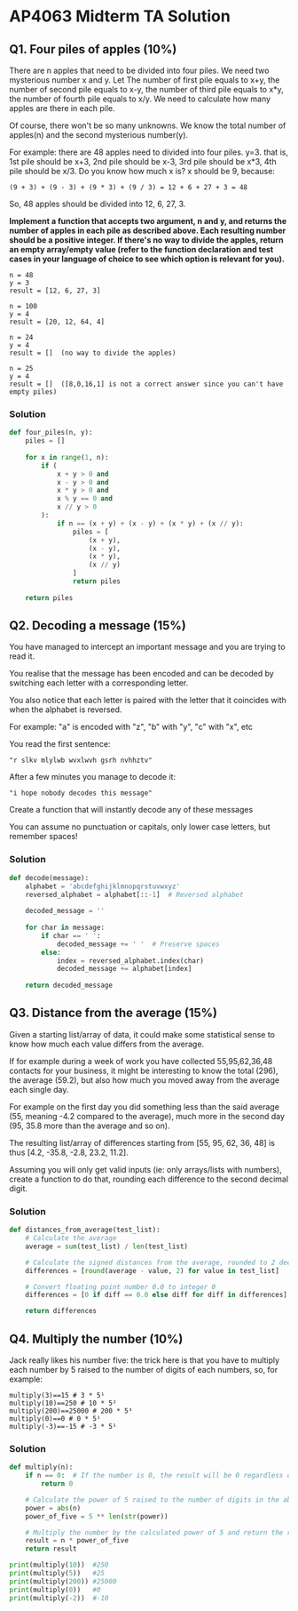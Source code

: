 # AP4063 Midterm TA Solution

## Q1. Four piles of apples (10%)

There are n apples that need to be divided into four piles. We need two mysterious number x and y. Let The number of first pile equals to x+y, the number of second pile equals to x-y, the number of third pile equals to x*y, the number of fourth pile equals to x/y. We need to calculate how many apples are there in each pile.

Of course, there won't be so many unknowns. We know the total number of apples(n) and the second mysterious number(y).

For example: there are 48 apples need to divided into four piles. y=3. that is, 1st pile should be x+3, 2nd pile should be x-3, 3rd pile should be x*3, 4th pile should be x/3. Do you know how much x is? x should be 9, because:

```
(9 + 3) + (9 - 3) + (9 * 3) + (9 / 3) = 12 + 6 + 27 + 3 = 48
```

So, 48 apples should be divided into 12, 6, 27, 3.

**Implement a function that accepts two argument, n and y, and returns the number of apples in each pile as described above. Each resulting number should be a positive integer. If there's no way to divide the apples, return an empty array/empty value (refer to the function declaration and test cases in your language of choice to see which option is relevant for you).**

```
n = 48
y = 3
result = [12, 6, 27, 3]

n = 100
y = 4
result = [20, 12, 64, 4]

n = 24
y = 4
result = []  (no way to divide the apples)

n = 25
y = 4
result = []  ([8,0,16,1] is not a correct answer since you can't have empty piles)
```

### Solution

```py
def four_piles(n, y):
    piles = []
    
    for x in range(1, n):
        if (
            x + y > 0 and 
            x - y > 0 and 
            x * y > 0 and 
            x % y == 0 and 
            x // y > 0
        ):
            if n == (x + y) + (x - y) + (x * y) + (x // y):
                piles = [
                    (x + y),
                    (x - y),
                    (x * y),
                    (x // y)
                ]
                return piles
    
    return piles
```

## Q2. Decoding a message (15%)
You have managed to intercept an important message and you are trying to read it.

You realise that the message has been encoded and can be decoded by switching each letter with a corresponding letter.

You also notice that each letter is paired with the letter that it coincides with when the alphabet is reversed.

For example: "a" is encoded with "z", "b" with "y", "c" with "x", etc

You read the first sentence:



```
"r slkv mlylwb wvxlwvh gsrh nvhhztv"
```
After a few minutes you manage to decode it:


```
"i hope nobody decodes this message"
```
Create a function that will instantly decode any of these messages

You can assume no punctuation or capitals, only lower case letters, but remember spaces!





### Solution

```py
def decode(message):
    alphabet = 'abcdefghijklmnopqrstuvwxyz'
    reversed_alphabet = alphabet[::-1]  # Reversed alphabet
    
    decoded_message = ''
    
    for char in message:
        if char == ' ':
            decoded_message += ' '  # Preserve spaces
        else:
            index = reversed_alphabet.index(char)
            decoded_message += alphabet[index]
    
    return decoded_message
```

## Q3. Distance from the average (15%)
Given a starting list/array of data, it could make some statistical sense to know how much each value differs from the average.

If for example during a week of work you have collected 55,95,62,36,48 contacts for your business, it might be interesting to know the total (296), the average (59.2), but also how much you moved away from the average each single day.

For example on the first day you did something less than the said average (55, meaning -4.2 compared to the average), much more in the second day (95, 35.8 more than the average and so on).

The resulting list/array of differences starting from [55, 95, 62, 36, 48] is thus [4.2, -35.8, -2.8, 23.2, 11.2].

Assuming you will only get valid inputs (ie: only arrays/lists with numbers), create a function to do that, rounding each difference to the second decimal digit.

### Solution

```py
def distances_from_average(test_list):
    # Calculate the average
    average = sum(test_list) / len(test_list)

    # Calculate the signed distances from the average, rounded to 2 decimal places
    differences = [round(average - value, 2) for value in test_list]

    # Convert floating point number 0.0 to integer 0
    differences = [0 if diff == 0.0 else diff for diff in differences]

    return differences
```

## Q4. Multiply the number (10%)
Jack really likes his number five: the trick here is that you have to multiply each number by 5 raised to the number of digits of each numbers, so, for example:

```
multiply(3)==15 # 3 * 5¹
multiply(10)==250 # 10 * 5²
multiply(200)==25000 # 200 * 5³
multiply(0)==0 # 0 * 5¹
multiply(-3)==-15 # -3 * 5¹
```

### Solution

```py
def multiply(n):
    if n == 0:  # If the number is 0, the result will be 0 regardless of its digit count
        return 0

    # Calculate the power of 5 raised to the number of digits in the absolute value of the input number
    power = abs(n)
    power_of_five = 5 ** len(str(power))

    # Multiply the number by the calculated power of 5 and return the result with the sign of the input number
    result = n * power_of_five
    return result

print(multiply(10))  #250
print(multiply(5))   #25
print(multiply(200)) #25000
print(multiply(0))   #0
print(multiply(-2))  #-10
```

